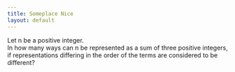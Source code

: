 ```yaml
---
title: Someplace Nice
layout: default
---
```


Let n be a positive integer.  
In how many ways can n be represented as a sum of three positive integers, if representations differing in the order of the terms are considered to be different?
